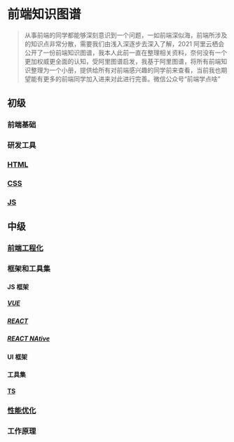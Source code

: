 # 前端知识图谱

> 从事前端的同学都能够深刻意识到一个问题，一如前端深似海，前端所涉及的知识点非常分散，需要我们由浅入深逐步去深入了解，2021 阿里云栖会公开了一份前端知识图谱，我本人此前一直在整理相关资料，奈何没有一个更加权威更全面的认知，受阿里图谱启发，我基于阿里图谱，将所有前端知识整理为一个小册，提供给所有对前端感兴趣的同学前来查看，当前我也期望能有更多的前端同学加入进来对此进行完善。微信公众号“前端学点啥”

## 初级

### 前端基础

### 研发工具

### [HTML](./docs/初级/HTML/前端学点啥-HTML疑难点总结.md)

### [CSS](./docs/初级/CSS/前端学点啥-CSS疑难点总结.md)

### [JS](./docs/初级/JS/前端学点啥-JS疑难点总结.md)

## 中级

### [前端工程化](./docs/中级/前端工程化/前端学点啥-前端工程化疑难点总结.md)

### 框架和工具集

#### JS 框架

##### [VUE](./docs/中级/框架/VUE/前端学点啥-VUE疑难点总结.md)

##### [REACT](./docs/中级/框架/REACT/前端学点啥-REACT疑难点总结.md)

##### [REACT NAtive](./docs/中级/框架/REACT%20NATIVE/前端学点啥-REACT%20NATIVE疑难点总结.md)

#### UI 框架

#### 工具集

#### [TS](./docs/中级/框架/TS/前端学点啥-TS疑难点总结.md)

### [性能优化](./docs/中级/性能优化/前端学点啥-前端性能优化疑难点总结.md)

### 工作原理
